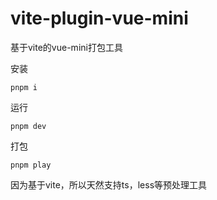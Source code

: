 # vite-plugin-vue-mini

基于vite的vue-mini打包工具

 安装
 ```
 pnpm i
 ```

 运行
 ```
 pnpm dev
 ```

 打包
 ```
 pnpm play
 ```

因为基于vite，所以天然支持ts，less等预处理工具
